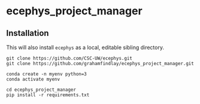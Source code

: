 # ecephys_project_manager

## Installation
This will also install `ecephys` as a local, editable sibling directory.
```
git clone https://github.com/CSC-UW/ecephys.git
git clone https://github.com/grahamfindlay/ecephys_project_manager.git

conda create -n myenv python=3
conda activate myenv

cd ecephys_project_manager
pip install -r requirements.txt
```